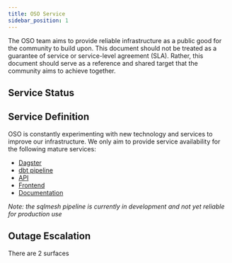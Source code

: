 ```yaml
---
title: OSO Service
sidebar_position: 1
---
```


The OSO team aims to provide reliable infrastructure as a public good
for the community to build upon.
This document should not be treated as a guarantee of service
or service-level agreement (SLA).
Rather, this document should serve as a reference and shared target
that the community aims to achieve together.

## Service Status

## Service Definition

OSO is constantly experimenting with new technology and services
to improve our infrastructure.
We only aim to provide service availability for the following mature services:

- [Dagster](https://data.opensource.observer)
- [dbt pipeline](https://dbt.opensource.observer)
- [API](https://api.opensource.observer)
- [Frontend](https://www.opensource.observer)
- [Documentation](https://docs.opensource.observer)

_Note: the sqlmesh pipeline is currently in development and not yet reliable for production use_

## Outage Escalation

There are 2 surfaces
